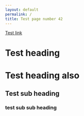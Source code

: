 ```yaml
---
layout: default
permalink: /
title: Test page number 42
---
```

[Test link](index.html)

# Test heading #

# Test heading also #

## Test sub heading ##

### test sub sub heading ###
